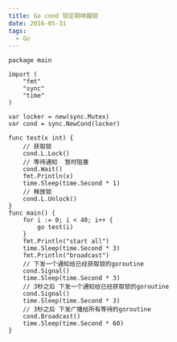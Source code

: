 ```yaml
---
title: Go cond 锁定期唤醒锁
date: 2016-05-31
tags: 
  - Go
---
```


    package main
    
    import (
    	"fmt"
    	"sync"
    	"time"
    )
    
    var locker = new(sync.Mutex)
    var cond = sync.NewCond(locker)
    
    func test(x int) {
    	// 获取锁
    	cond.L.Lock()
    	// 等待通知  暂时阻塞
    	cond.Wait()
    	fmt.Println(x)
    	time.Sleep(time.Second * 1)
    	// 释放锁
    	cond.L.Unlock()
    }
    func main() {
    	for i := 0; i < 40; i++ {
    	    go test(i)
    	}
    	fmt.Println("start all")
    	time.Sleep(time.Second * 3)
    	fmt.Println("broadcast")
    	// 下发一个通知给已经获取锁的goroutine
    	cond.Signal()
    	time.Sleep(time.Second * 3)
    	// 3秒之后 下发一个通知给已经获取锁的goroutine
    	cond.Signal()
    	time.Sleep(time.Second * 3)
    	// 3秒之后 下发广播给所有等待的goroutine
    	cond.Broadcast()
    	time.Sleep(time.Second * 60)
    }

<!--more-->
